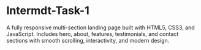 # Intermdt-Task-1
A fully responsive multi-section landing page built with HTML5, CSS3, and JavaScript. Includes hero, about, features, testimonials, and contact sections with smooth scrolling, interactivity, and modern design.
